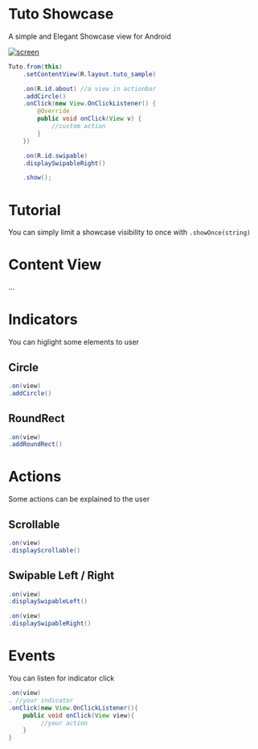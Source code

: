 # Tuto Showcase

A simple and Elegant Showcase view for Android

[![screen](https://raw.githubusercontent.com/florent37/TutoShowCase/master/media/sample.png)](https://github.com/florent37/TutoShowcase)

```java
Tuto.from(this)
    .setContentView(R.layout.tuto_sample)

    .on(R.id.about) //a view in actionbar
    .addCircle()
    .onClick(new View.OnClickListener() {
        @Override
        public void onClick(View v) {
            //custom action
        }
    })

    .on(R.id.swipable)
    .displaySwipableRight()

    .show();
```

# Tutorial

You can simply limit a showcase visibility to once with `.showOnce(string)`

# Content View

...

# Indicators

You can higlight some elements to user

## Circle

```java
.on(view)
.addCircle()
```

## RoundRect

```java
.on(view)
.addRoundRect()
```

# Actions

Some actions can be explained to the user

## Scrollable

```java
.on(view)
.displayScrollable()
```

## Swipable Left / Right

```java
.on(view)
.displaySwipableLeft()

.on(view)
.displaySwipableRight()
```

# Events

You can listen for indicator click

```java
.on(view)
. //your indicator
.onClick(new View.OnClickListener(){
    public void onClick(View view){
         //your action
    }
}
```